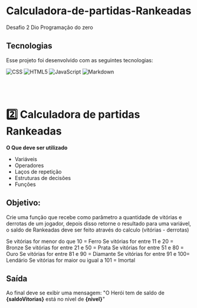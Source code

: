 # Calculadora-de-partidas-Rankeadas
Desafio 2 Dio  Programação do zero

## Tecnologias

Esse projeto foi desenvolvido com as seguintes tecnologias:

 ![CSS](https://img.shields.io/badge/-CSS-4F95DA?;?style=flat&logo=CSS3&logoColor=1572B6)
  ![HTML5](https://img.shields.io/badge/-HTML5-4F95DA?style=flat&logo=HTML5)
  ![JavaScript](https://img.shields.io/badge/-JavaScript-4F95DA?style=flat&logo=javascript)
  ![Markdown](https://img.shields.io/badge/Markdown-4F95DA?style=flat&logo=markdown)

<br> <br>
# 2️⃣ Calculadora de partidas Rankeadas
**O Que deve ser utilizado**

- Variáveis
- Operadores
- Laços de repetição
- Estruturas de decisões
- Funções

## Objetivo:

Crie uma função que recebe como parâmetro a quantidade de vitórias e derrotas de um jogador,
depois disso retorne o resultado para uma variável, o saldo de Rankeadas deve ser feito através do calculo (vitórias - derrotas)

Se vitórias for menor do que 10 = Ferro
Se vitórias for entre 11 e 20 = Bronze
Se vitórias for entre 21 e 50 = Prata
Se vitórias for entre 51 e 80 = Ouro
Se vitórias for entre 81 e 90 = Diamante
Se vitórias for entre 91 e 100= Lendário
Se vitórias for maior ou igual a 101 = Imortal

## Saída

Ao final deve se exibir uma mensagem:
"O Herói tem de saldo de **{saldoVitorias}** está no nível de **{nivel}**"


